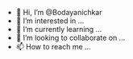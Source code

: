 - 👋 Hi, I’m @Bodayanichkar
- 👀 I’m interested in ...
- 🌱 I’m currently learning ...
- 💞️ I’m looking to collaborate on ...
- 📫 How to reach me ...

<!---
Bodayanichkar/Bodayanichkar is a ✨ special ✨ repository because its `README.md` (this file) appears on your GitHub profile.
You can click the Preview link to take a look at your changes.
--->
